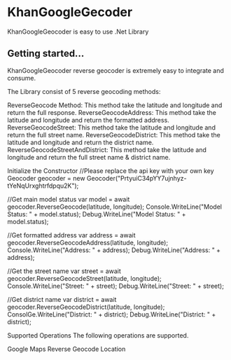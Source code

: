 # KhanGoogleGecoder

KhanGoogleGeocoder is easy to use .Net Library

## Getting started...
KhanGoogleGeocoder reverse geocoder is extremely easy to integrate and consume.

The Library consist of 5 reverse geocoding methods:

ReverseGeocode Method: This method take the latitude and longitude and return the full response.
ReverseGeocodeAddress: This method take the latitude and longitude and return the formatted address.
ReverseGeocodeStreet: This method take the latitude and longitude and return the full street name.
ReverseGeocodeDistrict: This method take the latitude and longitude and return the district name.
ReverseGeocodeStreetAndDistrict: This method take the latitude and longitude and return the full street name & district name.


Initialize the Constructor
//Please replace the api key with your own key Geocoder geocoder = new Geocoder("PrtyuiC34pYY7ujnhyz-tYeNqUrxghtrfdpqu2K");

//Get main model status var model = await geocoder.ReverseGeocode(latitude, longitude); Console.WriteLine("Model Status: " + model.status); Debug.WriteLine("Model Status: " + model.status);

//Get formatted address 
var address = await geocoder.ReverseGeocodeAddress(latitude, longitude); 
Console.WriteLine("Address: " + address); 
Debug.WriteLine("Address: " + address);

//Get the street name 
var street = await geocoder.ReverseGeocodeStreet(latitude, longitude); 
Console.WriteLine("Street: " + street); 
Debug.WriteLine("Street: " + street);

//Get district name 
var district = await geocoder.ReverseGeocodeDistrict(latitude, longitude); 
ConsolGe.WriteLine("District: " + district); 
Debug.WriteLine("District: " + district);

Supported Operations The following operations are supported.

Google Maps Reverse Geocode Location
